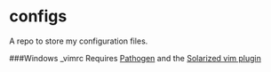 # configs
A repo to store my configuration files.

###Windows \_vimrc
Requires [Pathogen](https://github.com/tpope/vim-pathogen) and the [Solarized vim plugin](https://github.com/altercation/vim-colors-solarized)
